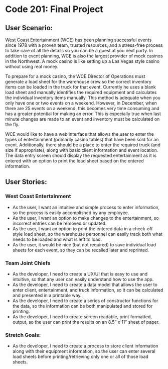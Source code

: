 # Code 201: Final Project

## User Scenario:

West Coast Entertainment (WCE) has been planning successful events since 1978 with a proven team, trusted resources, and a stress-free process to take care of all the details so you can be a guest at you next party.  In addition to event planning, WCE is also the largest provider of mock casinos in the Northwest.  A mock casino is like setting up a Las Vegas style casino without using real money.

To prepare for a mock casino, the WCE Director of Operations must generate a load sheet for the warehouse crew so the correct inventory items can be loaded in the truck for that event.  Currently he uses a blank load sheet and manually identifies the required equipment and calculates the individual inventory items manually.  This method is adequate when you only have one or two events on a weekend.  However, in December, when there are 25 events on a weekend, this becomes very time consuming and has a greater potential for making an error.  This is especially true when last minute changes are made to an event and inventory must be calculated on the fly.  

WCE would like to have a web interface that allows the user to enter the types of entertainment (primarily casino tables) that have been sold for an event.  Additionally, there should be a place to enter the required truck (and size if appropriate), along with basic client information and event location.  The data entry screen should display the requested entertainment as it is entered with an option to print the load sheet based on the entered information.

## User Stories:

### West Coast Entertainment

-	As the user, I want an intuitive and simple process to enter information, so the process is easily accomplished by any employee.
-	As the user, I want an option to make changes to the entertainment, so incorrect entries can be removed or updated.
-	As the user, I want an option to print the entered data in a check-off style load sheet, so the warehouse personnel can easily track both what needs to be loaded and what is left to load.
-	As the user, it would be nice (but not required) to save individual load sheets for each event, so they can be recalled later and reprinted.

### Team Joint Chiefs

-	As the developer, I need to create a UX/UI that is easy to use and intuitive, so that any user can easily understand how to use the app.
-	As the developer, I need to create a data model that allows the user to enter client, entertainment, and truck information, so it can be calculated and presented in a printable way.
-	As the developer, I need to create a series of constructor functions for the data, so the information can be both manipulated and stored for printing.
-	As the developer, I need to create screen readable, print formatted, output, so the user can print the results on an 8.5” x 11” sheet of paper.

### Stretch Goals:

-	As the developer, I need to create a process to store client information along with their equipment information, so the user can enter several load sheets before printing/retrieving only one or all of those load sheets.
